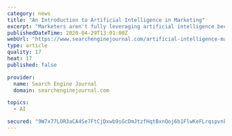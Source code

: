 ```yaml
---
category: news
title: "An Introduction to Artificial Intelligence in Marketing"
excerpt: "Marketers aren't fully leveraging artificial intelligence because of four main reasons. Here's how you can overcome the challenges of AI implementation."
publishedDateTime: 2020-04-29T13:01:00Z
webUrl: "https://www.searchenginejournal.com/artificial-intelligence-marketing-introduction/364310/"
type: article
quality: 17
heat: 17
published: false

provider:
  name: Search Engine Journal
  domain: searchenginejournal.com

topics:
  - AI

secured: "9W7x77LOR3aCA4Se7FtCjDxwb9sGcDmJtzfHqtBxnQoj6b1FlwKeFLrqspvnk780v0gbz1Q6cp1X3zsoJLHjaFXWY48wLYlRYqSZO5WzWeowwBy9lf5Ps/QKDVF/5mdgv3qVk3bIewCeTcZ07CexoxNCkzRhuwyuzf244Ewd2KLC3TBFuTO59J0+oLFAjkhsd0aemjIc5LfUcgsjsx1LQRCmqVS6TkluklFQxuq7N794ipopqiVVn7316myAUKAVBGAaNCl0EZvlvYc+vs+0i0yjS8yJsqfN+Ce9zHQz1/y9osAbdiE77wfYriyxd4VvATpigeIT2rNgiZW1ISIB0LBg7NvBij4AWnUtzLoIoTMz2Otg6fbAN/2CAKfxnPgi49KS+cfGNyurp3biQkDJ+xN6QbTZopgu62fMi6KDDgDLpwloegZGns0/rvoZS1uDvZDA699D9r1BxMVDs+X/w18STurAbZisUgCpqVKQ+00=;GT/PZre92cD9+tb+h1WERg=="
---
```


